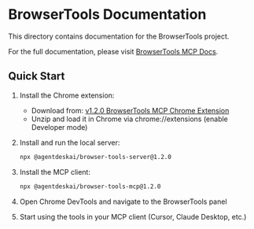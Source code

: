 # BrowserTools Documentation

This directory contains documentation for the BrowserTools project.

For the full documentation, please visit [BrowserTools MCP Docs](https://browsertools.agentdesk.ai/).

## Quick Start

1. Install the Chrome extension:
   - Download from: [v1.2.0 BrowserTools MCP Chrome Extension](https://github.com/AgentDeskAI/browser-tools-mcp/releases/download/v1.2.0/BrowserTools-1.2.0-extension.zip)
   - Unzip and load it in Chrome via chrome://extensions (enable Developer mode)

2. Install and run the local server:
   ```bash
   npx @agentdeskai/browser-tools-server@1.2.0
   ```

3. Install the MCP client:
   ```bash
   npx @agentdeskai/browser-tools-mcp@1.2.0
   ```

4. Open Chrome DevTools and navigate to the BrowserTools panel

5. Start using the tools in your MCP client (Cursor, Claude Desktop, etc.)